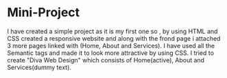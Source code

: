 # Mini-Project
I have created a simple project as it is my first one so , by using HTML and CSS created a responsive website and along with the frond page i attached 3 more pages linked with (Home, About and Services). I have used all the Semantic tags and made it to look more attractive by using CSS.
I tried to create "Diva Web Design" which consists of Home(active), About and Services(dummy text).
